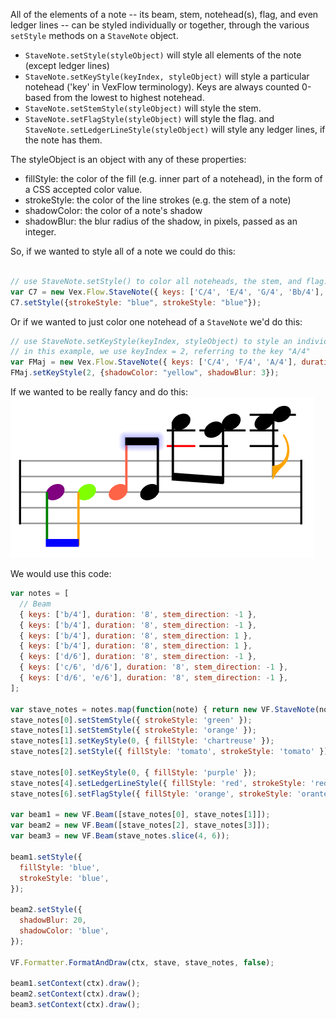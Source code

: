 All of the elements of a note -- its beam, stem, notehead(s), flag, and even ledger lines -- can be styled individually or together, through the various `setStyle` methods on a `StaveNote` object.

* `StaveNote.setStyle(styleObject)` will style all elements of the note (except ledger lines)
* `StaveNote.setKeyStyle(keyIndex, styleObject)` will style a particular notehead ('key' in VexFlow terminology). Keys are always counted 0-based from the lowest to highest notehead.
* `StaveNote.setStemStyle(styleObject)` will style the stem.
* `StaveNote.setFlagStyle(styleObject)` will style the flag.
and `StaveNote.setLedgerLineStyle(styleObject)` will style any ledger lines, if the note has them.

The styleObject is an object with any of these properties:
- fillStyle: the color of the fill (e.g. inner part of a notehead), in the form of a CSS accepted color value.
- strokeStyle: the color of the line strokes (e.g. the stem of a note)
- shadowColor: the color of a note's shadow
- shadowBlur: the blur radius of the shadow, in pixels, passed as an integer.

So, if we wanted to style all of a note we could do this:
``` javascript

// use StaveNote.setStyle() to color all noteheads, the stem, and flag:
var C7 = new Vex.Flow.StaveNote({ keys: ['C/4', 'E/4', 'G/4', 'Bb/4'], duration: '8'});
C7.setStyle({strokeStyle: "blue", strokeStyle: "blue"});
```

Or if we wanted to just color one notehead of a `StaveNote` we'd do this:
``` javascript
// use StaveNote.setKeyStyle(keyIndex, styleObject) to style an individual notehead.
// in this example, we use keyIndex = 2, referring to the key "A/4"
var FMaj = new Vex.Flow.StaveNote({ keys: ['C/4', 'F/4', 'A/4'], duration: '8'});
FMaj.setKeyStyle(2, {shadowColor: "yellow", shadowBlur: 3});
```

If we wanted to be really fancy and do this:
![Fancy StaveNote Styling Example](images/stavenote-styling-complex.png)

We would use this code:
``` javascript
var notes = [
  // Beam
  { keys: ['b/4'], duration: '8', stem_direction: -1 },
  { keys: ['b/4'], duration: '8', stem_direction: -1 },
  { keys: ['b/4'], duration: '8', stem_direction: 1 },
  { keys: ['b/4'], duration: '8', stem_direction: 1 },
  { keys: ['d/6'], duration: '8', stem_direction: -1 },
  { keys: ['c/6', 'd/6'], duration: '8', stem_direction: -1 },
  { keys: ['d/6', 'e/6'], duration: '8', stem_direction: -1 },
];

var stave_notes = notes.map(function(note) { return new VF.StaveNote(note); });
stave_notes[0].setStemStyle({ strokeStyle: 'green' });
stave_notes[1].setStemStyle({ strokeStyle: 'orange' });
stave_notes[1].setKeyStyle(0, { fillStyle: 'chartreuse' });
stave_notes[2].setStyle({ fillStyle: 'tomato', strokeStyle: 'tomato' });

stave_notes[0].setKeyStyle(0, { fillStyle: 'purple' });
stave_notes[4].setLedgerLineStyle({ fillStyle: 'red', strokeStyle: 'red' });
stave_notes[6].setFlagStyle({ fillStyle: 'orange', strokeStyle: 'orante' });

var beam1 = new VF.Beam([stave_notes[0], stave_notes[1]]);
var beam2 = new VF.Beam([stave_notes[2], stave_notes[3]]);
var beam3 = new VF.Beam(stave_notes.slice(4, 6));

beam1.setStyle({
  fillStyle: 'blue',
  strokeStyle: 'blue',
});

beam2.setStyle({
  shadowBlur: 20,
  shadowColor: 'blue',
});

VF.Formatter.FormatAndDraw(ctx, stave, stave_notes, false);

beam1.setContext(ctx).draw();
beam2.setContext(ctx).draw();
beam3.setContext(ctx).draw();
```